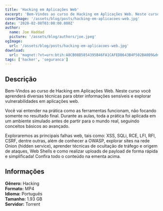 ```yaml
---
title: 'Hacking em Aplicações Web'
excerpt: 'Bem-Vindos ao curso de Hacking em Aplicações Web. Neste curso você aprenderá diversas técnicas para obter informações sensíveis e explorar vulnerabilidades em aplicações web.Você vai entender na prática como as ferramentas funcionam, não focando somente no resultado final. Durante a'
coverImage: '/assets/blog/posts/hacking-em-aplicacoes-web.jpg'
date: '2020-02-08T03:00:00.000Z'
author:
  name: Joe Haddad
  picture: '/assets/blog/authors/joe.jpeg'
ogImage:
  url: '/assets/blog/posts/hacking-em-aplicacoes-web.jpg'
download:
  url: 'magnet:?xt=urn:btih:A8CB08B5854395B46FA1CAFEDB643B4F502BA0B9&dn=Hacking%20em%20Aplica%c3%a7%c3%b5es%20Web%20-%20XPSecSecurity&tr=udp%3a%2f%2ftracker.openbittorrent.com%3a1337%2fannounce&tr=udp%3a%2f%2ftracker.opentrackr.org%3a1337%2fannounce'
tags: ['hacker', 'seguranca']
---
```

<h2>Descrição</h2>
<p></p><p>Bem-Vindos ao curso de Hacking em Aplicações Web. Neste curso você aprenderá diversas técnicas para obter informações sensíveis e explorar vulnerabilidades em aplicações web.</p><p>Você vai entender na prática como as ferramentas funcionam, não focando somente no resultado final. Durante as aulas, toda a prática foi aplicada em um ambiente simulado antes de partir para o mundo real, seguindo conceitos básicos ao avançado.</p><p>Exploraremos as principais falhas web, tais como: XSS, SQLi, RCE, LFI, RFI, CSRF, dentre outras, além de conhecer a OWASP, explorar sites na rede Onion (hidden service), aprender técnicas de ocultação de tráfego e origem de ataques, Web Shells e como realizar uploads de payload de forma rápida e simplificada! Confira todo o conteúdo na ementa acima.</p><h2>Informações</h2><p><strong>Gênero:</strong> Hacking<br/><strong>Formato:</strong> MP4<br/><strong>Idioma:</strong> Português<br/><strong>Tamanho:</strong> 1.93 GB<br/><strong>Servidor:</strong> Torrent</p>